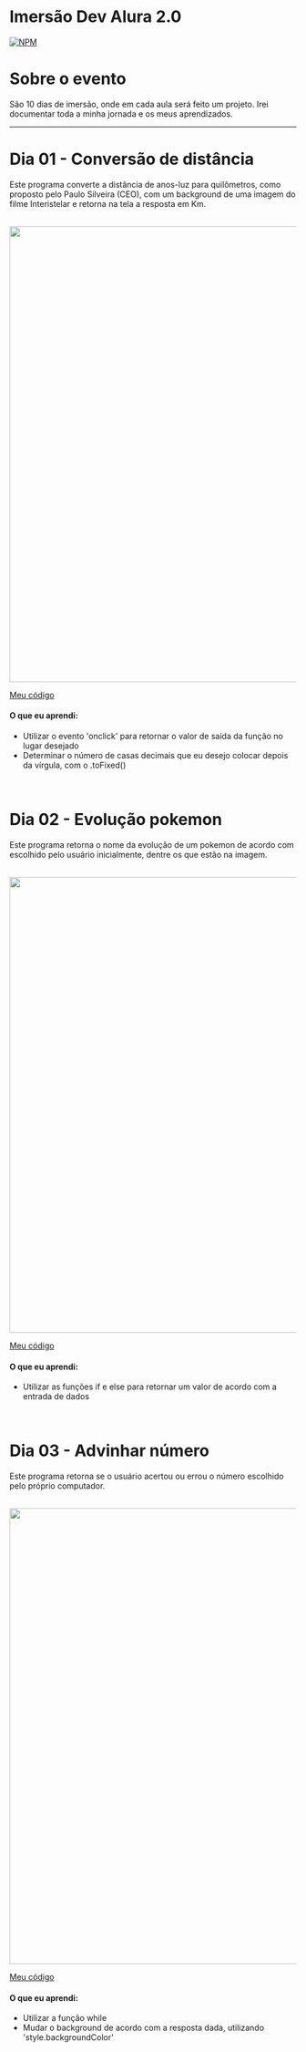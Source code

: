 # Imersão Dev Alura 2.0
[![NPM](https://img.shields.io/npm/l/react)](https://github.com/joaobruno05/imersaoAlura2.0/blob/main/LICENSE)

# Sobre o evento

São 10 dias de imersão, onde em cada aula será feito um projeto. Irei documentar toda a minha jornada e os meus aprendizados.

<hr>

# Dia 01 - Conversão de distância

Este programa converte a distância de anos-luz para quilômetros, como proposto pelo Paulo Silveira (CEO), com um background de uma imagem do filme Interistelar e retorna na tela a resposta em Km.

<br>

<img src="https://github.com/joaobruno05/imersaoAlura2.0/blob/main/projetos/dia01/Conversor%20de%20dist%C3%A2ncia.gif" width="800">

[Meu código](https://github.com/joaobruno05/imersaoAlura2.0/tree/main/projetos/dia01)

#### O que eu aprendi:
- Utilizar o evento 'onclick' para retornar o valor de saída da função no lugar desejado
- Determinar o número de casas decimais que eu desejo colocar depois da vírgula, com o .toFixed()

<br>

# Dia 02 - Evolução pokemon

Este programa retorna o nome da evolução de um pokemon de acordo com escolhido pelo usuário inicialmente, dentre os que estão na imagem.

<br>

<img src="https://github.com/joaobruno05/imersaoAlura2.0/blob/main/projetos/dia02/pokemon.gif" width="800">

[Meu código](https://github.com/joaobruno05/imersaoAlura2.0/tree/main/projetos/dia02)

#### O que eu aprendi:
- Utilizar as funções if e else para retornar um valor de acordo com a entrada de dados

<br>

# Dia 03 - Advinhar número

Este programa retorna se o usuário acertou ou errou o número escolhido pelo próprio computador.

<br>

<img src="https://github.com/joaobruno05/imersaoAlura2.0/blob/main/projetos/dia03/Desafio-n%C3%BAmero.gif" width="800">

[Meu código](https://github.com/joaobruno05/imersaoAlura2.0/tree/main/projetos/dia03)

#### O que eu aprendi:
- Utilizar a função while
- Mudar o background de acordo com a resposta dada, utilizando 'style.backgroundColor'
